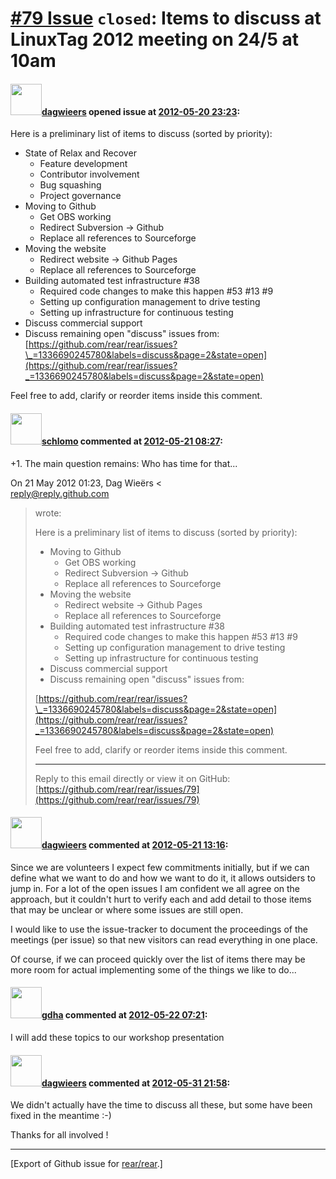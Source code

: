[\#79 Issue](https://github.com/rear/rear/issues/79) `closed`: Items to discuss at LinuxTag 2012 meeting on 24/5 at 10am
========================================================================================================================

#### <img src="https://avatars.githubusercontent.com/u/388198?u=0732dee3fe5002278cfbf40359ec431bdcf5f06c&v=4" width="50">[dagwieers](https://github.com/dagwieers) opened issue at [2012-05-20 23:23](https://github.com/rear/rear/issues/79):

Here is a preliminary list of items to discuss (sorted by priority):

-   State of Relax and Recover
    -   Feature development
    -   Contributor involvement
    -   Bug squashing
    -   Project governance
-   Moving to Github
    -   Get OBS working
    -   Redirect Subversion -&gt; Github
    -   Replace all references to Sourceforge
-   Moving the website
    -   Redirect website -&gt; Github Pages
    -   Replace all references to Sourceforge
-   Building automated test infrastructure \#38
    -   Required code changes to make this happen \#53 \#13 \#9
    -   Setting up configuration management to drive testing
    -   Setting up infrastructure for continuous testing
-   Discuss commercial support
-   Discuss remaining open "discuss" issues from:  
    [https://github.com/rear/rear/issues?\_=1336690245780&labels=discuss&page=2&state=open](https://github.com/rear/rear/issues?_=1336690245780&labels=discuss&page=2&state=open)

Feel free to add, clarify or reorder items inside this comment.

#### <img src="https://avatars.githubusercontent.com/u/101384?v=4" width="50">[schlomo](https://github.com/schlomo) commented at [2012-05-21 08:27](https://github.com/rear/rear/issues/79#issuecomment-5817591):

+1. The main question remains: Who has time for that...

On 21 May 2012 01:23, Dag Wieërs &lt;  
<reply@reply.github.com>

> wrote:
>
> Here is a preliminary list of items to discuss (sorted by priority):
>
> -   Moving to Github
>     -   Get OBS working
>     -   Redirect Subversion -&gt; Github
>     -   Replace all references to Sourceforge
> -   Moving the website
>     -   Redirect website -&gt; Github Pages
>     -   Replace all references to Sourceforge
> -   Building automated test infrastructure \#38
>     -   Required code changes to make this happen \#53 \#13 \#9
>     -   Setting up configuration management to drive testing
>     -   Setting up infrastructure for continuous testing
> -   Discuss commercial support
> -   Discuss remaining open "discuss" issues from:
>
> [https://github.com/rear/rear/issues?\_=1336690245780&labels=discuss&page=2&state=open](https://github.com/rear/rear/issues?_=1336690245780&labels=discuss&page=2&state=open)
>
> Feel free to add, clarify or reorder items inside this comment.
>
> ------------------------------------------------------------------------
>
> Reply to this email directly or view it on GitHub:  
> [https://github.com/rear/rear/issues/79](https://github.com/rear/rear/issues/79)

#### <img src="https://avatars.githubusercontent.com/u/388198?u=0732dee3fe5002278cfbf40359ec431bdcf5f06c&v=4" width="50">[dagwieers](https://github.com/dagwieers) commented at [2012-05-21 13:16](https://github.com/rear/rear/issues/79#issuecomment-5822081):

Since we are volunteers I expect few commitments initially, but if we
can define what we want to do and how we want to do it, it allows
outsiders to jump in. For a lot of the open issues I am confident we all
agree on the approach, but it couldn't hurt to verify each and add
detail to those items that may be unclear or where some issues are still
open.

I would like to use the issue-tracker to document the proceedings of the
meetings (per issue) so that new visitors can read everything in one
place.

Of course, if we can proceed quickly over the list of items there may be
more room for actual implementing some of the things we like to do...

#### <img src="https://avatars.githubusercontent.com/u/888633?u=cdaeb31efcc0048d3619651aa18dd4b76e636b21&v=4" width="50">[gdha](https://github.com/gdha) commented at [2012-05-22 07:21](https://github.com/rear/rear/issues/79#issuecomment-5840988):

I will add these topics to our workshop presentation

#### <img src="https://avatars.githubusercontent.com/u/388198?u=0732dee3fe5002278cfbf40359ec431bdcf5f06c&v=4" width="50">[dagwieers](https://github.com/dagwieers) commented at [2012-05-31 21:58](https://github.com/rear/rear/issues/79#issuecomment-6048725):

We didn't actually have the time to discuss all these, but some have
been fixed in the meantime :-)

Thanks for all involved !

------------------------------------------------------------------------

\[Export of Github issue for
[rear/rear](https://github.com/rear/rear).\]

